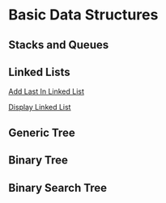 # Basic Data Structures  

## Stacks and Queues

## Linked Lists

[Add Last In Linked List](https://thatbeautifuldream.github.io/pepcoding-dsa/lecture-034/add-last-in-linked-list.html)

[Display Linked List](https://thatbeautifuldream.github.io/pepcoding-dsa/lecture-034/display-linked-list.html)

## Generic Tree

## Binary Tree

## Binary Search Tree
